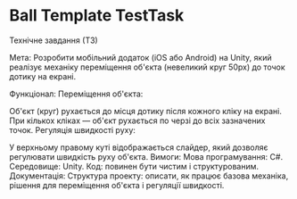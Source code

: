 # Ball Template TestTask
Технічне завдання (ТЗ)

Мета:
Розробити мобільний додаток (iOS або Android) на Unity, який реалізує механіку переміщення об'єкта (невеликий круг 50px) до точок дотику на екрані.

Функціонал:
Переміщення об'єкта:

Об'єкт (круг) рухається до місця дотику після кожного кліку на екрані.
При кількох кліках — об'єкт рухається по черзі до всіх зазначених точок.
Регуляція швидкості руху:

У верхньому правому куті відображається слайдер, який дозволяє регулювати швидкість руху об'єкта.
Вимоги:
Мова програмування: C#.
Середовище: Unity.
Код: повинен бути чистим і структурованим.
Документація:
Структура проекту: описати, як працює базова механіка, рішення для переміщення об'єкта і регуляції швидкості.
